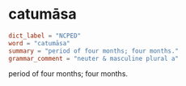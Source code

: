 # catumāsa

``` toml
dict_label = "NCPED"
word = "catumāsa"
summary = "period of four months; four months."
grammar_comment = "neuter & masculine plural a"
```

period of four months; four months.

